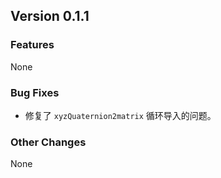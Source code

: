 ## Version 0.1.1
### Features
None

### Bug Fixes
- 修复了 `xyzQuaternion2matrix` 循环导入的问题。

### Other Changes
None
